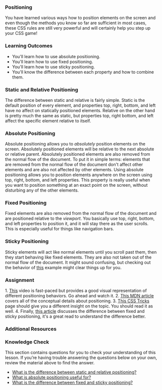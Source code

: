 ### Positioning

You have learned various ways how to position elements on the screen and even though the methods you know so far are sufficient in most cases, these CSS rules are still very powerful and will certainly help you step up your CSS game!

### Learning Outcomes
 - You'll learn how to use absolute positioning.
 - You'll learn how to use fixed positioning.
 - You'll learn how to use sticky positioning.
 - You'll know the difference between each property and how to combine them.

### Static and Relative Positioning
The difference between static and relative is fairly simple. Static is the default position of every element, and properties top, right, bottom, and left have no affect on statically positioned elements. Relative on the other hand is pretty much the same as static, but properties top, right bottom, and left affect the specific element relative to itself.

### Absolute Positioning
Absolute positioning allows you to _absolutely_ position elements on the screen. Absolutely positioned elements will be relative to the next absolute or relative parent. Absolutely positioned elements are also removed from the normal flow of the document. To put it in simple terms: elements that are removed from the normal flow of the document don't affect other elements and are also not affected by other elements. Using absolute positioning allows you to position elements anywhere on the screen using top, right, bottom, and left properties. This property is really useful when you want to position something at an exact point on the screen, without disturbing any of the other elements.

### Fixed Positioning 
Fixed elements are also removed from the normal flow of the document and are positioned relative to the _viewport_. You basically use top, right, bottom, and left properties to position it, and it will stay there as the user scrolls. This is especially useful for things like navigation bars.

### Sticky Positioning
Sticky elements will act like normal elements until you scroll past them, then they start behaving like fixed elements. They are also not taken out of the normal flow of the document. It might sound confusing, but checking out the behavior of <a href="https://codepen.io/theanam/pen/MPLBYy">this</a> example might clear things up for you.

### Assignment
<div class="lesson-content__panel" markdown="1">
1. <a href="https://www.youtube.com/watch?v=jx5jmI0UlXU">This</a> video is fast-paced but provides a good visual representation of different positioning behaviors. Go ahead and watch it.
2. <a href="https://developer.mozilla.org/en-US/docs/Web/CSS/position">This MDN article</a> covers all of the conceptual details about positioning. 
3. <a href="https://css-tricks.com/absolute-relative-fixed-positioining-how-do-they-differ/">This CSS Tricks</a> page should give you a different insight on the topic. You should read it as well.
4. Finally, <a href="https://www.kevinpowell.co/article/positition-fixed-vs-sticky/">this article</a> discusses the difference between fixed and sticky positioning, it's a great read to understand the difference better.
</div>

### Additional Resources

### Knowledge Check
This section contains questions for you to check your understanding of this lesson. If you’re having trouble answering the questions below on your own, review the material above to find the answer.

- <a class="knowledge-check-link" href="#static-and-relative-positioning">What is the difference between static and relative positioning?</a>
- <a class="knowledge-check-link" href="#absolute-positioning">What is absolute positioning useful for?</a>
- <a class="knowledge-check-link" href="https://www.kevinpowell.co/article/positition-fixed-vs-sticky/">What is the difference between fixed and sticky positioning?</a>